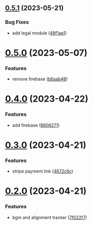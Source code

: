 ## [0.5.1](https://github.com/gulfaraz/dm-screen/compare/v0.5.0...v0.5.1) (2023-05-21)


### Bug Fixes

* add legal module ([48f1ae1](https://github.com/gulfaraz/dm-screen/commit/48f1ae146ca0459a22dd7a2744fdf273d227a8ce))



# [0.5.0](https://github.com/gulfaraz/dm-screen/compare/v0.4.0...v0.5.0) (2023-05-07)


### Features

* remove firebase ([b6aab48](https://github.com/gulfaraz/dm-screen/commit/b6aab48d8036d75b779d049a6aa9ae81faad5a94))



# [0.4.0](https://github.com/gulfaraz/dm-screen/compare/v0.3.0...v0.4.0) (2023-04-22)


### Features

* add firebase ([8806271](https://github.com/gulfaraz/dm-screen/commit/8806271d645d8594e6cb2035a688d51e636f5965))



# [0.3.0](https://github.com/gulfaraz/dm-screen/compare/v0.2.0...v0.3.0) (2023-04-21)


### Features

* stripe payment link ([4672c6c](https://github.com/gulfaraz/dm-screen/commit/4672c6cd712a436de7f70a1e57bd08bc83674abb))



# [0.2.0](https://github.com/gulfaraz/dm-screen/compare/7f022f7ee9fbc8a7d5265685639e58bba342b5e8...v0.2.0) (2023-04-21)


### Features

* bgm and alignment tracker ([7f022f7](https://github.com/gulfaraz/dm-screen/commit/7f022f7ee9fbc8a7d5265685639e58bba342b5e8))



